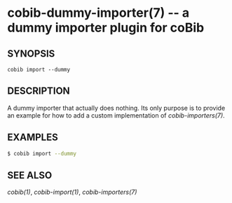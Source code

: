 cobib-dummy-importer(7) -- a dummy importer plugin for coBib
============================================================

## SYNOPSIS

`cobib import --dummy`

## DESCRIPTION

A dummy importer that actually does nothing.
Its only purpose is to provide an example for how to add a custom implementation of *cobib-importers(7)*.

## EXAMPLES

```bash
$ cobib import --dummy
```

## SEE ALSO

*cobib(1)*, *cobib-import(1)*, *cobib-importers(7)*

[//]: # ( vim: set ft=markdown tw=0: )
